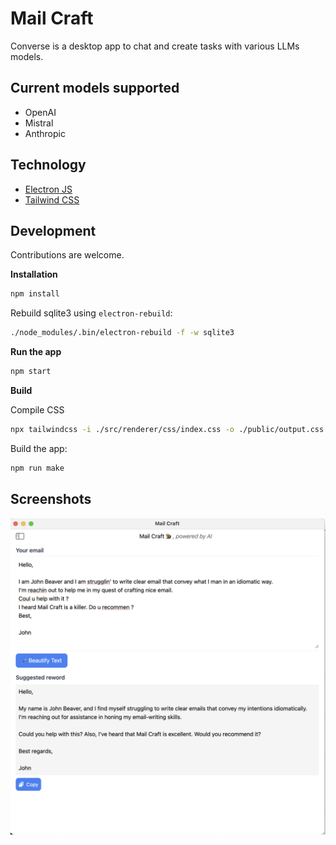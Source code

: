 # Mail Craft

Converse is a desktop app to chat and create tasks with various LLMs models.

## Current models supported

- OpenAI
- Mistral
- Anthropic

## Technology

- [Electron JS](http://electronjs.org/)
- [Tailwind CSS](http://tailwindcss.com)

## Development

Contributions are welcome. 

**Installation**
```bash
npm install
```

Rebuild sqlite3 using `electron-rebuild`:
```bash
./node_modules/.bin/electron-rebuild -f -w sqlite3
```

**Run the app**

```bash
npm start
```

**Build**

Compile CSS
```bash
npx tailwindcss -i ./src/renderer/css/index.css -o ./public/output.css
```

Build the app:
```bash
npm run make
```

## Screenshots

![Screenshot of Converse](./screenshots/screenshot_v0.0.4.png)
